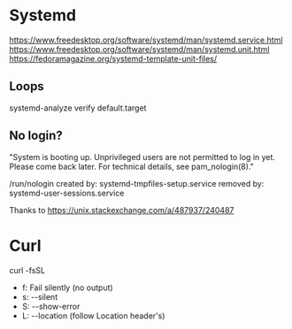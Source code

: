 # Systemd

https://www.freedesktop.org/software/systemd/man/systemd.service.html
https://www.freedesktop.org/software/systemd/man/systemd.unit.html
https://fedoramagazine.org/systemd-template-unit-files/

## Loops

systemd-analyze verify default.target

## No login?

"System is booting up. Unprivileged users are not permitted to log in yet. Please come back later. For technical details, see pam_nologin(8)."

/run/nologin
created by: systemd-tmpfiles-setup.service
removed by: systemd-user-sessions.service

Thanks to https://unix.stackexchange.com/a/487937/240487

# Curl

curl -fsSL

- f: Fail silently (no output)
- s: --silent
- S: --show-error
- L: --location (follow Location header's)
